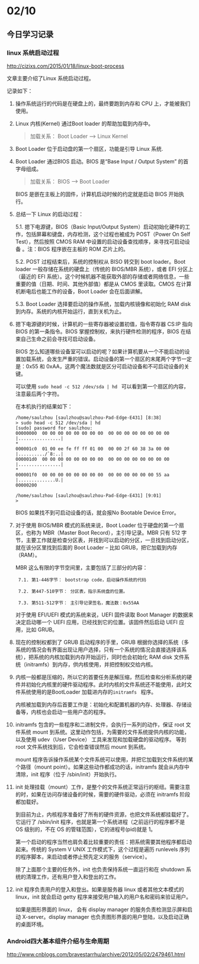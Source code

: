 # 02/10
## 今日学习记录

### linux 系统启动过程
http://cizixs.com/2015/01/18/linux-boot-process

文章主要介绍了Linux 系统启动过程。

记录如下：

1. 操作系统运行的代码是在硬盘上的，最终要跑到内存和 CPU 上，才能被我们使用。

2. Linux 内核(Kernel) 通过Boot loader 的帮助加载到内存中。
    > 加载关系： Boot Loader —-> Linux Kernel
3. Boot Loader 位于启动盘的第一个扇区，功能是引导 Linux 系统.
4. Boot Loader 通过BIOS 启动。BIOS 是“Base Input / Output System” 的首字母组成。
    > 加载关系： BIOS —-> Boot Loader
    
    BIOS 是嵌在主板上的固件，计算机启动时候的约定就是启动 BIOS 开始执行。
5. 总结一下 Linux 的启动过程：

    5.1. 摁下电源键，BIOS（Basic Input/Output System）启动初始化硬件的工作，包括屏幕和键盘，内存检测，这个过程也被成为 POST（Power On Self Test），然后按照 CMOS RAM 中设置的启动设备查找顺序，来寻找可启动设备 。注：BIOS 程序嵌在主板的 ROM 芯片上的。
    
    5.2. POST 过程结束后，系统的控制权从 BISO 转交到 boot loader。Boot loader 一般存储在系统的硬盘上（传统的 BIOS/MBR 系统），或者 EFI 分区上（最近的 EFI 系统）。这个时候机器不能获取外部的存储或者网络信息，一些重要的值（日期、时间、其他外部值）都是从 CMOS 里读取。CMOS 在计算机断电后也能工作的设备，Boot Loader 会在后面讲解。
    
    5.3. Boot Loader 选择要启动的操作系统，加载内核镜像和初始化 RAM disk 到内存。系统的内核开始运行，直到关机为止。

6. 摁下电源键的时候，计算机的一些寄存器被设置初值，指令寄存器 CS:IP 指向 BIOS 的第一条指令。BIOS 掌握控制权，来执行硬件检测的程序，BIOS 在结束自己生命之前会寻找可启动设备。
    
    BIOS 怎么知道哪些设备室可以启动的呢？如果计算机要从一个不能启动的设置加载系统，会发生严重的错误。启动设备的第一个扇区的末尾两个字节一定是：0x55 和 0xAA，这两个魔法数就是区分可启动设备和不可启动设备的关键。

    可以使用 `sudo head -c 512 /dev/sda | hd ` 可以看到第一个扇区的内容，注意最后两个字符。

    在本机执行的结果如下：
    ```Log
    /home/saulzhou [saulzhou@saulzhou-Pad-Edge-E431] [8:38]
    > sudo head -c 512 /dev/sda | hd
    [sudo] password for saulzhou: 
    00000000  00 00 00 00 00 00 00 00  00 00 00 00 00 00 00 00  |................|
    *
    000001c0  01 00 ee fe ff ff 01 00  00 00 2f 60 38 3a 00 00  |........../`8:..|
    000001d0  00 00 00 00 00 00 00 00  00 00 00 00 00 00 00 00  |................|
    *
    000001f0  00 00 00 00 00 00 00 00  00 00 00 00 00 00 55 aa  |..............U.|
    00000200

    /home/saulzhou [saulzhou@saulzhou-Pad-Edge-E431] [9:01]
    > 
    ```

    BIOS 如果找不到可启动设备的话，就会报No Bootable Device Error。

7. 对于使用 BIOS/MBR 模式的系统来说，Boot Loader 位于硬盘的第一个扇区，也称为 MBR（Master Boot Record），主引导记录。MBR 只有 512 字节，主要工作就是检查分区表，并找到可以启动的分区，一旦找到启动分区，就在该分区里找到后面的 Boot Loader – 比如 GRUB，把它加载到内存（RAM）。

    MBR 这么有限的字节空间里，主要包括了三部分的内容：

        7.1. 第1-446字节： bootstrap code，启动操作系统的代码

        7.2. 第447-510字节： 分区表，指示系统盘的位置。

        7.3. 第511-512字节： 主引导记录签名，魔法数：0x55AA

    对于使用 EFI/UEFI 模式的系统来说，UEFI 固件读取 Boot Manager 的数据来决定启动哪一个 UEFI 应用，已经找到它的位置。该固件然后启动 UEFI 应用，比如 GRUB。

8. 现在的控制权都到了 GRUB 启动程序的手里，GRUB 根据你选择的系统（多系统的情况会有界面出现让用户选择，只有一个系统的情况会直接选择该系统），把系统的内核加载到内存开始运行，同时也会初始化 RAM disk 文件系统（initramfs）到内存，供内核使用，并把控制权交给内核。

9. 内核一般都是压缩的，所以它的首要任务是解压缩，然后检查和分析系统的硬件并初始化内核里的硬件驱动程序。此时内核的文件系统还不能使用，此时文件系统使用的是BootLoader 加载进内存的`initramfs ` 程序。

    内核被加载到内存后首要工作是：初始化和配置机器的内存、处理器、存储设备等，内核也会启动一些用户态的程序。
10. initramfs 包含的一些程序和二进制文件，会执行一系列的动作，保证 root 文件系统 mount 到系统。这里动作包括，为需要的文件系统提供内核的功能，以及使用 udev（User Device） 工具来发现和加载硬盘的驱动程序。 等到 root 文件系统找到后，它会检查错误然后 mount 到系统。

    mount 程序告诉操作系统某个文件系统可以使用，并把它加载到文件系统的某个路径（mount point）。如果这些动作都成功的话，initramfs 就会从内存中清除，init 程序（位于 /sbin/init）开始执行。
11. init 处理挂载（mount）工作，是整个的文件系统正常运行的枢纽。需要注意的时，如果在访问存储设备的时候，需要的硬件驱动，必须在 initramfs 阶段都加载好。
    
    到目前为止，内核程序准备好了所有的硬件资源，也把文件系统都挂载好了。它运行了 /sbin/init 程序，也就是第一个系统进程（之前运行的程序都不是 OS 级别的，不在 OS 的管辖范围），它的进程号(pid)就是 1。

    第一个启动的程序当然也肩负着比较重要的责任：把系统需要其他程序都启动起来。传统的 System V UNIX 工作模式下，这个过程是遍历 runlevels 序列的程序脚本，来启动或者停止预先定义的服务（service）。

    除了上面那个主要的任务外，init 也负责保持系统一直运行和在 shutdown 系统的清理工作，还有用户登入和登出的工作。
12. init 程序负责用户的登入和登出。如果是服务器 linux 或者其他文本模式的 linux，init 就会启动 getty 程序来接受用户输入的用户名和密码来验证用户。

    如果是图形界面的 linux， 会有 display manager 的服务负责检测显示屏和启动 X-server。display manager 也负责图形界面的用户登陆，以及启动正确的桌面环境。
### Android四大基本组件介绍与生命周期
http://www.cnblogs.com/bravestarrhu/archive/2012/05/02/2479461.html
